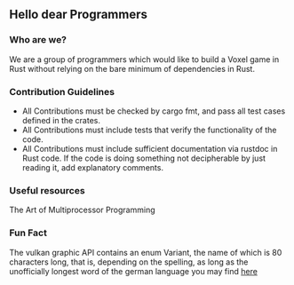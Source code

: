## Hello dear Programmers

### Who are we?
We are a group of programmers which would like to build a Voxel game in Rust without relying on the bare minimum of dependencies in Rust.

### Contribution Guidelines
- All Contributions must be checked by cargo fmt, and pass all test cases defined in the crates.
- All Contributions must include tests that verify the functionality of the code.
- All Contributions must include sufficient documentation via rustdoc in Rust code. If the code is doing something not decipherable by just reading it, add explanatory comments.

### Useful resources
The Art of Multiprocessor Programming

### Fun Fact
The vulkan graphic API contains an enum Variant, the name of which is 80 characters long, that is, depending on the spelling, as long as the unofficially longest word of the german language you may find [here](https://en.wikipedia.org/wiki/Donaudampfschiffahrtselektrizit%C3%A4tenhauptbetriebswerkbauunterbeamtengesellschaft)

<!--

**Here are some ideas to get you started:**

🙋‍♀️ A short introduction - what is your organization all about?
🌈 Contribution guidelines - how can the community get involved?
👩‍💻 Useful resources - where can the community find your docs? Is there anything else the community should know?
🍿 Fun facts - what does your team eat for breakfast?
🧙 Remember, you can do mighty things with the power of [Markdown](https://docs.github.com/github/writing-on-github/getting-started-with-writing-and-formatting-on-github/basic-writing-and-formatting-syntax)
-->
